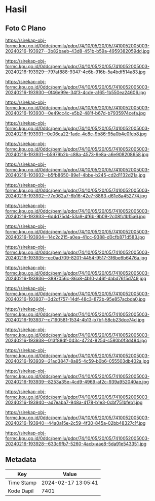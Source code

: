 # Hasil

## Foto C Plano

https://sirekap-obj-formc.kpu.go.id/0ddc/pemilu/pdpr/74/10/05/20/05/7410052005003-20240216-193927--3b82baeb-43d8-451b-b59a-4959382059dd.jpg

https://sirekap-obj-formc.kpu.go.id/0ddc/pemilu/pdpr/74/10/05/20/05/7410052005003-20240216-193929--797af888-9347-4c6b-916b-5a4bdf514a83.jpg

https://sirekap-obj-formc.kpu.go.id/0ddc/pemilu/pdpr/74/10/05/20/05/7410052005003-20240216-193930--0f46e99e-34f3-4cde-a165-1b550ea24606.jpg

https://sirekap-obj-formc.kpu.go.id/0ddc/pemilu/pdpr/74/10/05/20/05/7410052005003-20240216-193930--0e49cc4c-e5b2-481f-b67d-b7935974cefa.jpg

https://sirekap-obj-formc.kpu.go.id/0ddc/pemilu/pdpr/74/10/05/20/05/7410052005003-20240216-193931--0e06ca22-1adc-4c8c-9b86-95a0b4e0feb8.jpg

https://sirekap-obj-formc.kpu.go.id/0ddc/pemilu/pdpr/74/10/05/20/05/7410052005003-20240216-193931--b5979b2b-c88a-4573-9e8a-a6e908208658.jpg

https://sirekap-obj-formc.kpu.go.id/0ddc/pemilu/pdpr/74/10/05/20/05/7410052005003-20240216-193932--b5fb8650-89e1-4bbe-b245-cd2d1132d21a.jpg

https://sirekap-obj-formc.kpu.go.id/0ddc/pemilu/pdpr/74/10/05/20/05/7410052005003-20240216-193932--77e062a7-6b16-42e7-8863-d61e8a452774.jpg

https://sirekap-obj-formc.kpu.go.id/0ddc/pemilu/pdpr/74/10/05/20/05/7410052005003-20240216-193933--6d4d75d4-53a9-4f6b-9b09-2c08fc1b15a6.jpg

https://sirekap-obj-formc.kpu.go.id/0ddc/pemilu/pdpr/74/10/05/20/05/7410052005003-20240216-193934--14c2c215-a0ea-41cc-9388-d0cfb871d583.jpg

https://sirekap-obj-formc.kpu.go.id/0ddc/pemilu/pdpr/74/10/05/20/05/7410052005003-20240216-193935--ec0ad709-8201-4454-9517-3f6be6b6476a.jpg

https://sirekap-obj-formc.kpu.go.id/0ddc/pemilu/pdpr/74/10/05/20/05/7410052005003-20240216-193936--3897056c-86a8-4b10-a46f-dabd7615d749.jpg

https://sirekap-obj-formc.kpu.go.id/0ddc/pemilu/pdpr/74/10/05/20/05/7410052005003-20240216-193937--3d2df757-14df-48c3-872b-95e857acbda0.jpg

https://sirekap-obj-formc.kpu.go.id/0ddc/pemilu/pdpr/74/10/05/20/05/7410052005003-20240216-193937--c7190581-1534-4b13-b7bf-58cb23dce74d.jpg

https://sirekap-obj-formc.kpu.go.id/0ddc/pemilu/pdpr/74/10/05/20/05/7410052005003-20240216-193938--013f88df-043c-4724-825d-c580b0f3d484.jpg

https://sirekap-obj-formc.kpu.go.id/0ddc/pemilu/pdpr/74/10/05/20/05/7410052005003-20240216-193939--21ad3847-8a85-4c59-b0b6-055503db402a.jpg

https://sirekap-obj-formc.kpu.go.id/0ddc/pemilu/pdpr/74/10/05/20/05/7410052005003-20240216-193939--8253a35e-4cd9-4969-af2c-939a952040ae.jpg

https://sirekap-obj-formc.kpu.go.id/0ddc/pemilu/pdpr/74/10/05/20/05/7410052005003-20240216-193940--ad7eaba7-948a-4178-b1e3-0cbf751bfeb1.jpg

https://sirekap-obj-formc.kpu.go.id/0ddc/pemilu/pdpr/74/10/05/20/05/7410052005003-20240216-193940--44a0a15e-2c59-4f30-845a-02bb48327c1f.jpg

https://sirekap-obj-formc.kpu.go.id/0ddc/pemilu/pdpr/74/10/05/20/05/7410052005003-20240216-193928--633c9fb7-5260-4acb-aae8-5da91e543351.jpg


## Metadata

| Key        | Value               |
| ---------- | ------------------- |
| Time Stamp | 2024-02-17 13:05:41 |
| Kode Dapil | 7401                |



